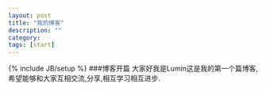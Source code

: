 ```yaml
---
layout: post
title: "我的博客"
description: ""
category: 
tags: [start]
---
```

{% include JB/setup %}
###博客开篇
大家好我是Lumin这是我的第一个篇博客,希望能够和大家互相交流,分享,相互学习相互进步.
